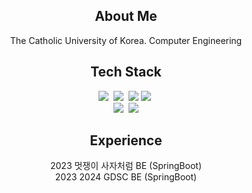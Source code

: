 <div align="center">
<h2>About Me</h2>
The Catholic University of Korea. Computer Engineering
<h2>Tech Stack</h2>
<p align="center">
  <img src="https://img.shields.io/badge/Java-007396?style=flat-square&logo=Java&logoColor=white"/></a>&nbsp
  <img src="https://img.shields.io/badge/SpringBoot-6DB33F?style=flat-square&logo=Springboot&logoColor=white"/></a>&nbsp

<img src="https://img.shields.io/badge/JSON Web Tokens-000000?style=flat-square&logo=JSON Web Tokens&logoColor=white"/>
  <img src="https://img.shields.io/badge/Python-00599C?style=flat-square&logo=Python&logoColor=white"/></a>&nbsp 
  <br>
  <img src="https://img.shields.io/badge/Mysql-E6B91E?style=flat-square&logo=MySql&logoColor=white"/></a>&nbsp 

<img src="https://img.shields.io/badge/Linux-FCC624?style=flat-square&logo=Linux&logoColor=white"/>

<br>

</p>
<h2>Experience</h2>
2023 멋쟁이 사자처럼 BE (SpringBoot) <br>
2023 2024 GDSC BE (SpringBoot)
</div>
